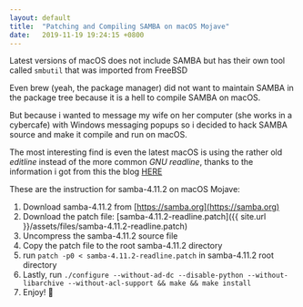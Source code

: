 ```yaml
---
layout: default
title:  "Patching and Compiling SAMBA on macOS Mojave"
date:   2019-11-19 19:24:15 +0800
---
```


Latest versions of macOS does not include SAMBA but has their own tool called `smbutil` that was imported from FreeBSD

Even brew (yeah, the package manager) did not want to maintain SAMBA in the package tree because it is a hell to compile SAMBA on macOS.

But because i wanted to message my wife on her computer (she works in a cybercafe) with Windows messaging popups so i decided to hack SAMBA source and make it compile and run on macOS.

The most interesting find is even the latest macOS is using the rather old _editline_ instead of the more common _GNU readline_, thanks to the information i got from this the blog [HERE](https://blueslugs.com/blog/2016-10-23-updating-cppfunction-in-old-readline-consumers/)

These are the instruction for samba-4.11.2 on macOS Mojave:

1. Download samba-4.11.2 from [https://samba.org](https://samba.org)
2. Download the patch file: [samba-4.11.2-readline.patch]({{ site.url }}/assets/files/samba-4.11.2-readline.patch)
3. Uncompress the samba-4.11.2 source file
4. Copy the patch file to the root samba-4.11.2 directory
5. run `patch -p0 < samba-4.11.2-readline.patch` in samba-4.11.2 root directory
6. Lastly, run `./configure --without-ad-dc --disable-python --without-libarchive --without-acl-support && make && make install`
7. Enjoy! 🙌

